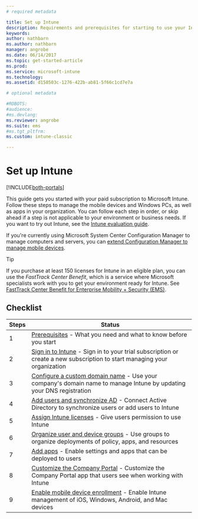```yaml
---
# required metadata

title: Set up Intune
description: Requirements and prerequisites for starting to use your Intune subscription
keywords:
author: nathbarn
ms.author: nathbarn
manager: angrobe
ms.date: 06/14/2017
ms.topic: get-started-article
ms.prod:
ms.service: microsoft-intune
ms.technology:
ms.assetid: d158503c-1276-422b-ab81-5f66c1cd7e7a

# optional metadata

#ROBOTS:
#audience:
#ms.devlang:
ms.reviewer: angrobe
ms.suite: ems
#ms.tgt_pltfrm:
ms.custom: intune-classic

---
```



# Set up Intune

[!INCLUDE[both-portals](./includes/note-for-both-portals.md)]

This guide gets you started with your paid subscription to Microsoft Intune. Follow these steps to manage the mobile devices and Windows PCs, as well as apps in your organization. You can follow each step in order, or skip ahead if a step is not applicable to your environment or business needs. If you want to try out Intune, see the [Intune evaluation guide](/intune-classic/understand-explore/mobile-device-management-trial-guide-microsoft-intune).  

If you're currently using Microsoft System Center Configuration Manager to manage computers and servers, you can [extend Configuration Manager to manage mobile devices](https://docs.microsoft.com/sccm/mdm/understand/choose-between-standalone-intune-and-hybrid-mobile-device-management).

>[!TIP]
>If you purchase at least 150 licenses for Intune in an eligible plan, you can use the *FastTrack Center Benefit*, which is a service where Microsoft specialists work with you to get your environment ready for Intune. See [FastTrack Center Benefit for Enterprise Mobility + Security (EMS)](https://docs.microsoft.com/enterprise-mobility-security/Solutions/enterprise-mobility-fasttrack-program).

## Checklist

| Steps | Status  |
| ------------- |-------------|
| 1  | [Prerequisites](supported-devices-browsers.md) - What you need and what to know before you start|
| 2 |  [Sign in to Intune](account-sign-up.md) - Sign in to your trial subscription or create a new subscription to start managing your organization   |  
| 3 | [Configure a custom domain name](custom-domain-name-configure.md) - Use your company's domain name to manage Intune by updating your DNS registration   |
| 4 | [Add users and synchronize AD](users-permissions-add.md) - Connect Active Directory to synchronize users or add users to Intune  |
| 5 | [Assign Intune licenses](licenses-assign.md) - Give users permission to use Intune|
| 6 | [Organize user and device groups](groups-get-started.md) - Use groups to organize deployments of policy, apps, and resources |
| 7 | [Add apps](apps-add.md) - Enable settings and apps that can be deployed to users |
| 8 | [Customize the Company Portal](company-portal-customize.md) - Customize the Company Portal app that users see when working with Intune  |
| 9 | [Enable mobile device enrollment](mdm-authority-set.md) - Enable Intune management of iOS, Windows, Android, and Mac devices |
